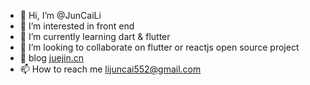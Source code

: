 - 👋 Hi, I’m @JunCaiLi
- 👀 I’m interested in front end
- 🌱 I’m currently learning dart & flutter
- 💞️ I’m looking to collaborate on flutter or reactjs open source project
- 💬 blog [juejin.cn](https://juejin.cn/user/211522351275271)
- 📫 How to reach me lijuncai552@gmail.com
<!---
JunCaiLi/JunCaiLi is a ✨ special ✨ repository because its `README.md` (this file) appears on your GitHub profile.
You can click the Preview link to take a look at your changes.
--->
